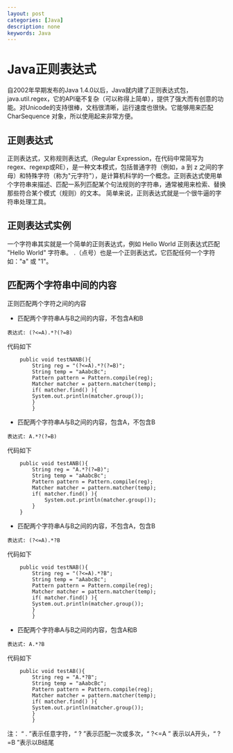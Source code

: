 ```yaml
---
layout: post
categories: [Java]
description: none
keywords: Java
---
```

# Java正则表达式
自2002年早期发布的Java 1.4.0以后，Java就内建了正则表达式包，java.util.regex，它的API毫不复杂（可以称得上简单），提供了强大而有创意的功能。对Unicode的支持很棒，文档很清晰，运行速度也很快。它能够用来匹配 CharSequence 对象，所以使用起来非常方便。

## 正则表达式
正则表达式，又称规则表达式,（Regular Expression，在代码中常简写为regex、regexp或RE），是一种文本模式，包括普通字符（例如，a 到 z 之间的字母）和特殊字符（称为"元字符"），是计算机科学的一个概念。正则表达式使用单个字符串来描述、匹配一系列匹配某个句法规则的字符串，通常被用来检索、替换那些符合某个模式（规则）的文本。
简单来说，正则表达式就是一个很牛逼的字符串处理工具。

## 正则表达式实例
一个字符串其实就是一个简单的正则表达式，例如 Hello World 正则表达式匹配 "Hello World" 字符串。
.（点号）也是一个正则表达式，它匹配任何一个字符如："a" 或 "1"。



## 匹配两个字符串中间的内容
正则匹配两个字符之间的内容
- 匹配两个字符串A与B之间的内容，不包含A和B
```text
表达式: (?<=A).*?(?=B)
```
代码如下
```
    public void testNANB(){
        String reg = "(?<=A).*?(?=B)";
        String temp = "aAabcBc";
        Pattern pattern = Pattern.compile(reg);
        Matcher matcher = pattern.matcher(temp);
        if( matcher.find() ){
        System.out.println(matcher.group());
        }
        }
```
- 匹配两个字符串A与B之间的内容，包含A，不包含B
```text
表达式: A.*?(?=B)
```
代码如下
```
    public void testANB(){
        String reg = "A.*?(?=B)";
        String temp = "aAabcBc";
        Pattern pattern = Pattern.compile(reg);
        Matcher matcher = pattern.matcher(temp);
        if( matcher.find() ){
            System.out.println(matcher.group());
        }
    }
```
- 匹配两个字符串A与B之间的内容，不包含A，包含B
```text
表达式: (?<=A).*?B
```
代码如下
```
    public void testNAB(){
        String reg = "(?<=A).*?B";
        String temp = "aAabcBc";
        Pattern pattern = Pattern.compile(reg);
        Matcher matcher = pattern.matcher(temp);
        if( matcher.find() ){
        System.out.println(matcher.group());
        }
        }
```
- 匹配两个字符串A与B之间的内容，包含A和B
```text
表达式: A.*?B
```
代码如下
```
    public void testAB(){
        String reg = "A.*?B";
        String temp = "aAabcBc";
        Pattern pattern = Pattern.compile(reg);
        Matcher matcher = pattern.matcher(temp);
        if( matcher.find() ){
        System.out.println(matcher.group());
        }
        }
```
注： “ . ”表示任意字符，“ ? ”表示匹配一次或多次，“ ?<=A ” 表示以A开头，“ ?=B ”表示以B结尾






